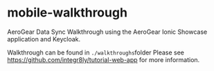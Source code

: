 # mobile-walkthrough

AeroGear Data Sync Walkthrough using the AeroGear Ionic Showcase application and Keycloak.

Walkthrough can be found in `./walkthroughs`folder
Please see https://github.com/integr8ly/tutorial-web-app for more information.
